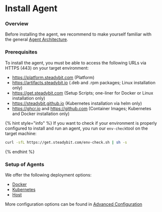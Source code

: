 # Install Agent

### Overview

Before installing the agent, we recommend to make yourself familiar with the general [Agent Architecture](agent-architecture.md).

### Prerequisites

To install the agent, you must be able to access the following URLs via HTTPS (443) on your target environment:

* https://platform.steadybit.com (Platform)
* https://artifacts.steadybit.io (.deb and .rpm packages; Linux installation only)
* https://get.steadybit.com (Setup Scripts; one-liner for Docker or Linux installation only)
* https://steadybit.github.io (Kubernetes installation via helm only)
* https://ghcr.io and https://github.com (Container Images; Kubernetes and Docker installation only)

{% hint style="info" %}
If you want to check if your environment is properly configured to install and run an agent, you run our `env-check`tool on the target machine:

```bash
curl -sfL https://get.steadybit.com/env-check.sh | sh -s
```
{% endhint %}

### Setup of Agents

We offer the following deployment options:

* [Docker](install-as-docker-container.md)
* [Kubernetes](install-on-kubernetes.md)
* [Host](install-on-linux-hosts.md)

More configuration options can be found in [Advanced Configuration](advanced-configuration.md)

